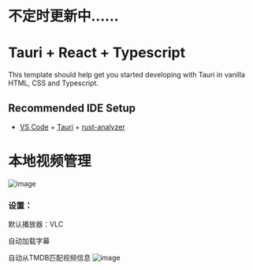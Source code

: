 # 不定时更新中......

# Tauri + React + Typescript

This template should help get you started developing with Tauri in vanilla HTML, CSS and Typescript.

## Recommended IDE Setup

- [VS Code](https://code.visualstudio.com/) + [Tauri](https://marketplace.visualstudio.com/items?itemName=tauri-apps.tauri-vscode) + [rust-analyzer](https://marketplace.visualstudio.com/items?itemName=rust-lang.rust-analyzer)

# 本地视频管理

![image](https://github.com/user-attachments/assets/51854b73-ea71-4274-ac0f-7402f9127e07)


### 设置：
默认播放器：VLC

自动加载字幕

自动从TMDB匹配视频信息
![image](https://github.com/user-attachments/assets/03f6fcb0-3d24-4836-b150-a8feeb26b1a2)